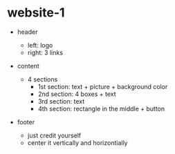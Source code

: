 # website-1

- header

  - left: logo
  - right: 3 links

- content

  - 4 sections
    - 1st section: text + picture + background color
    - 2nd section: 4 boxes + text
    - 3rd section: text
    - 4th section: rectangle in the middle + button

- footer
  - just credit yourself
  - center it vertically and horizontially
